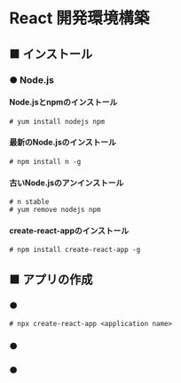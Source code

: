 # React 開発環境構築
## ■ インストール
### ● Node.js
#### Node.jsとnpmのインストール
```
# yum install nodejs npm
```
#### 最新のNode.jsのインストール
```
# npm install n -g
```
#### 古いNode.jsのアンインストール
```
# n stable
# yum remove nodejs npm
```
#### create-react-appのインストール
```
# npm install create-react-app -g
```

## ■ アプリの作成
### ● 
```
# npx create-react-app <application name>
```
### ● 
### ● 
